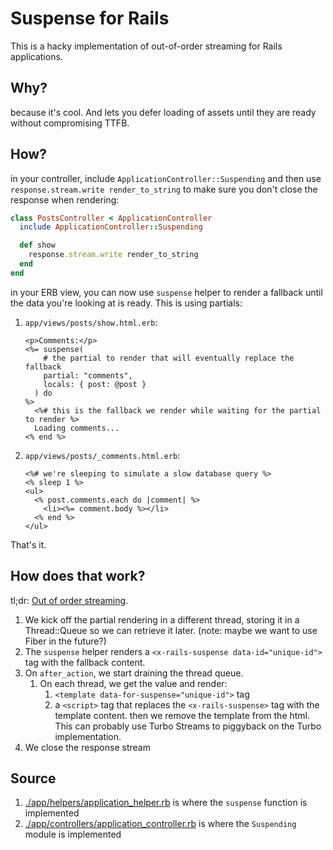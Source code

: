 # Suspense for Rails

This is a hacky implementation of out-of-order streaming for Rails applications.

## Why?

because it's cool. And lets you defer loading of assets until they are ready without compromising TTFB.

## How?

in your controller, include `ApplicationController::Suspending` and then use `response.stream.write render_to_string` to make sure you don't close the response when rendering:

```ruby
class PostsController < ApplicationController
  include ApplicationController::Suspending

  def show
    response.stream.write render_to_string
  end
end
```

in your ERB view, you can now use `suspense` helper to render a fallback until the data you're looking at is ready.
This is using partials:

1. `app/views/posts/show.html.erb`:

   ```erb
   <p>Comments:</p>
   <%= suspense(
       # the partial to render that will eventually replace the fallback
       partial: "comments",
       locals: { post: @post }
     ) do
   %>
     <%# this is the fallback we render while waiting for the partial to render %>
     Loading comments...
   <% end %>
   ```

2. `app/views/posts/_comments.html.erb`:

   ```erb
   <%# we're sleeping to simulate a slow database query %>
   <% sleep 1 %>
   <ul>
     <% post.comments.each do |comment| %>
       <li><%= comment.body %></li>
     <% end %>
   </ul>
   ```

That's it.

## How does that work?

tl;dr: [Out of order streaming](https://gal.hagever.com/posts/out-of-order-streaming-from-scratch).

1. We kick off the partial rendering in a different thread, storing it in a Thread::Queue so we can retrieve it later. (note: maybe we want to use Fiber in the future?)
1. The `suspense` helper renders a `<x-rails-suspense data-id="unique-id">` tag with the fallback content.
1. On `after_action`, we start draining the thread queue.
   1. On each thread, we get the value and render:
      1. `<template data-for-suspense="unique-id">` tag
      1. a `<script>` tag that replaces the `<x-rails-suspense>` tag with the template content. then we remove the template from the html. This can probably use Turbo Streams to piggyback on the Turbo implementation.
1. We close the response stream

## Source

1. [./app/helpers/application_helper.rb](./app/helpers/application_helper.rb) is where the `suspense` function is implemented
2. [./app/controllers/application_controller.rb](./app/controllers/application_controller.rb) is where the `Suspending` module is implemented
